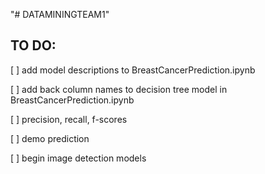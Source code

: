 "# DATAMININGTEAM1" 

## TO DO:
[ ] add model descriptions to BreastCancerPrediction.ipynb

[ ] add back column names to decision tree model in BreastCancerPrediction.ipynb

[ ] precision, recall, f-scores

[ ] demo prediction


[ ] begin image detection models
